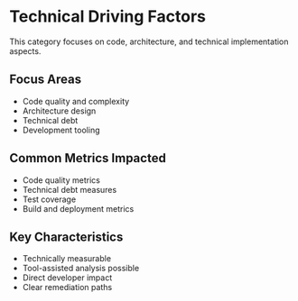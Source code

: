 # Technical Driving Factors

This category focuses on code, architecture, and technical implementation aspects.

## Focus Areas
- Code quality and complexity
- Architecture design
- Technical debt
- Development tooling

## Common Metrics Impacted
- Code quality metrics
- Technical debt measures
- Test coverage
- Build and deployment metrics

## Key Characteristics
- Technically measurable
- Tool-assisted analysis possible
- Direct developer impact
- Clear remediation paths 